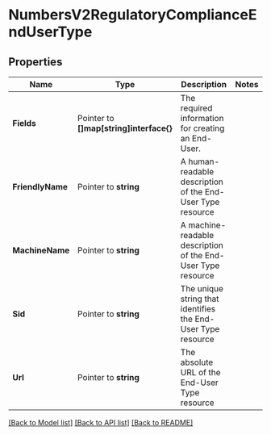 # NumbersV2RegulatoryComplianceEndUserType

## Properties
Name | Type | Description | Notes
------------ | ------------- | ------------- | -------------
**Fields** | Pointer to **[]map[string]interface{}** | The required information for creating an End-User. |
**FriendlyName** | Pointer to **string** | A human-readable description of the End-User Type resource |
**MachineName** | Pointer to **string** | A machine-readable description of the End-User Type resource |
**Sid** | Pointer to **string** | The unique string that identifies the End-User Type resource |
**Url** | Pointer to **string** | The absolute URL of the End-User Type resource |

[[Back to Model list]](../README.md#documentation-for-models) [[Back to API list]](../README.md#documentation-for-api-endpoints) [[Back to README]](../README.md)


